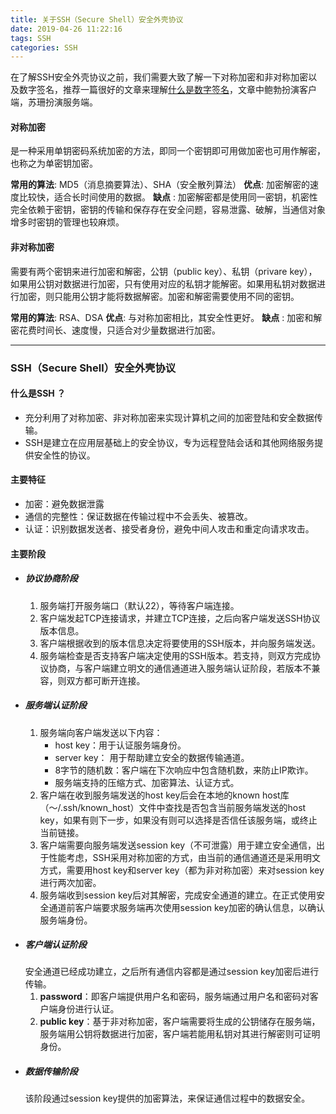```yaml
---
title: 关于SSH（Secure Shell）安全外壳协议
date: 2019-04-26 11:22:16
tags: SSH
categories: SSH
---
```


在了解SSH安全外壳协议之前，我们需要大致了解一下对称加密和非对称加密以及数字签名，推荐一篇很好的文章来理解[什么是数字签名](http://www.ruanyifeng.com/blog/2011/08/what_is_a_digital_signature.html)，文章中鲍勃扮演客户端，苏珊扮演服务端。
#### 对称加密

是一种采用单钥密码系统加密的方法，即同一个密钥即可用做加密也可用作解密，也称之为单密钥加密。

**常用的算法**:    MD5（消息摘要算法）、SHA（安全散列算法）
**优点**:    加密解密的速度比较快，适合长时间使用的数据。
**缺点** :    加密解密都是使用同一密钥，机密性完全依赖于密钥，密钥的传输和保存存在安全问题，容易泄露、破解，当通信对象增多时密钥的管理也较麻烦。
#### 非对称加密
需要有两个密钥来进行加密和解密，公钥（public key）、私钥（privare key），如果用公钥对数据进行加密，只有使用对应的私钥才能解密。如果用私钥对数据进行加密，则只能用公钥才能将数据解密。加密和解密需要使用不同的密钥。

**常用的算法**:    RSA、DSA
**优点**:    与对称加密相比，其安全性更好。
**缺点** :    加密和解密花费时间长、速度慢，只适合对少量数据进行加密。

***
### SSH（Secure Shell）安全外壳协议
#### 什么是SSH ？
- 充分利用了对称加密、非对称加密来实现计算机之间的加密登陆和安全数据传输。
- SSH是建立在应用层基础上的安全协议，专为远程登陆会话和其他网络服务提供安全性的协议。

#### 主要特征
- 加密：避免数据泄露
- 通信的完整性：保证数据在传输过程中不会丢失、被篡改。
- 认证：识别数据发送者、接受者身份，避免中间人攻击和重定向请求攻击。

#### 主要阶段
- ##### 协议协商阶段
  1. 服务端打开服务端口（默认22），等待客户端连接。
  2. 客户端发起TCP连接请求，并建立TCP连接，之后向客户端发送SSH协议版本信息。
  3. 客户端根据收到的版本信息决定将要使用的SSH版本，并向服务端发送。
  4. 服务端检查是否支持客户端决定使用的SSH版本。若支持，则双方完成协议协商，与客户端建立明文的通信通道进入服务端认证阶段，若版本不兼容，则双方都可断开连接。
- ##### 服务端认证阶段
  1. 服务端向客户端发送以下内容：
        - host key：用于认证服务端身份。
        - server key： 用于帮助建立安全的数据传输通道。
        - 8字节的随机数：客户端在下次响应中包含随机数，来防止IP欺诈。
        - 服务端支持的压缩方式、加密算法、认证方式。
  2. 客户端在收到服务端发送的host key后会在本地的known host库（～/.ssh/known_host）文件中查找是否包含当前服务端发送的host key，如果有则下一步，如果没有则可以选择是否信任该服务端，或终止当前链接。
  3. 客户端需要向服务端发送session key（不可泄露）用于建立安全通信，出于性能考虑，SSH采用对称加密的方式，由当前的通信通道还是采用明文方式，需要用host key和server key（都为非对称加密）来对session key进行两次加密。
  4. 服务端收到session key后对其解密，完成安全通道的建立。在正式使用安全通道前客户端要求服务端再次使用session key加密的确认信息，以确认服务端身份。
- ##### 客户端认证阶段
    安全通道已经成功建立，之后所有通信内容都是通过session key加密后进行传输。
    1. **password**：即客户端提供用户名和密码，服务端通过用户名和密码对客户端身份进行认证。
    2. **public key**：基于非对称加密，客户端需要将生成的公钥储存在服务端，服务端用公钥将数据进行加密，客户端若能用私钥对其进行解密则可证明身份。
- ##### 数据传输阶段
    该阶段通过session key提供的加密算法，来保证通信过程中的数据安全。